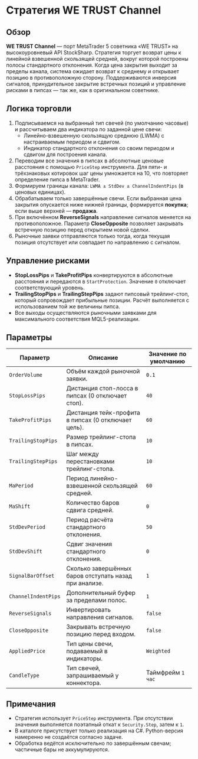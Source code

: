 # Стратегия WE TRUST Channel

## Обзор
**WE TRUST Channel** — порт MetaTrader 5 советника «WE TRUST» на высокоуровневый API StockSharp. Стратегия торгует возврат цены к линейной взвешенной скользящей средней, вокруг которой построены полосы стандартного отклонения. Когда цена закрытия выходит за пределы канала, система ожидает возврат к среднему и открывает позицию в противоположную сторону. Поддерживаются инверсия сигналов, принудительное закрытие встречных позиций и управление рисками в пипсах — так же, как в оригинальном советнике.

## Логика торговли
1. Подписываемся на выбранный тип свечей (по умолчанию часовые) и рассчитываем два индикатора по заданной цене свечи:
   - Линейно-взвешенную скользящую среднюю (LWMA) с настраиваемым периодом и сдвигом.
   - Индикатор стандартного отклонения со своим периодом и сдвигом для построения канала.
2. Переводим все значения в пипсах в абсолютные ценовые расстояния с помощью `PriceStep` инструмента. Для пяти- и трёхзнаковых котировок шаг цены умножается на 10, что повторяет определение пипса в MetaTrader.
3. Формируем границы канала: `LWMA ± StdDev ± ChannelIndentPips` (в ценовых единицах).
4. Обрабатываем только завершённые свечи. Если выбранная цена закрытия опускается ниже нижней границы, формируется **покупка**; если выше верхней — **продажа**.
5. При включённом **ReverseSignals** направление сигналов меняется на противоположное. Параметр **CloseOpposite** позволяет закрывать встречную позицию перед открытием новой сделки.
6. Рыночные заявки отправляются только тогда, когда текущая позиция отсутствует или совпадает по направлению с сигналом.

## Управление рисками
- **StopLossPips** и **TakeProfitPips** конвертируются в абсолютные расстояния и передаются в `StartProtection`. Значение `0` отключает соответствующий уровень.
- **TrailingStopPips** и **TrailingStepPips** задают пипсовый трейлинг-стоп, который сопровождает прибыльные позиции. Расчёт выполняется с использованием той же величины пипса.
- Все выходы осуществляются рыночными заявками для максимального соответствия MQL5-реализации.

## Параметры
| Параметр | Описание | Значение по умолчанию |
|----------|----------|-----------------------|
| `OrderVolume` | Объём каждой рыночной заявки. | `0.1` |
| `StopLossPips` | Дистанция стоп-лосса в пипсах (0 отключает стоп). | `40` |
| `TakeProfitPips` | Дистанция тейк-профита в пипсах (0 отключает цель). | `60` |
| `TrailingStopPips` | Размер трейлинг-стопа в пипсах. | `10` |
| `TrailingStepPips` | Шаг между перестановками трейлинг-стопа. | `10` |
| `MaPeriod` | Период линейно-взвешенной скользящей средней. | `60` |
| `MaShift` | Количество баров сдвига средней. | `0` |
| `StdDevPeriod` | Период расчёта стандартного отклонения. | `50` |
| `StdDevShift` | Сдвиг значения стандартного отклонения. | `0` |
| `SignalBarOffset` | Сколько завершённых баров отступать назад при анализе. | `1` |
| `ChannelIndentPips` | Дополнительный буфер за пределами полос. | `1` |
| `ReverseSignals` | Инвертировать направления сигналов. | `false` |
| `CloseOpposite` | Закрывать встречную позицию перед входом. | `false` |
| `AppliedPrice` | Тип цены свечи, подаваемый в индикаторы. | `Weighted` |
| `CandleType` | Тип свечей, запрашиваемый у коннектора. | Таймфрейм `1 час` |

## Примечания
- Стратегия использует `PriceStep` инструмента. При отсутствии значения выполняется поэтапный откат к `Security.Step`, затем к `1`.
- В каталоге присутствует только реализация на C#. Python-версия намеренно не создаётся согласно задаче.
- Обработка ведётся исключительно по завершённым свечам; частичные бары не аккумулируются.
